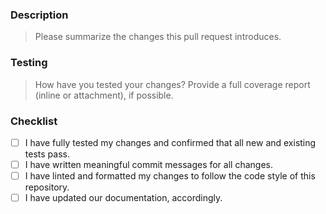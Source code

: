 ### Description

> Please summarize the changes this pull request introduces.

### Testing

> How have you tested your changes?
> Provide a full coverage report (inline or attachment), if possible.

### Checklist

- [ ] I have fully tested my changes and confirmed that all new and existing tests pass.
- [ ] I have written meaningful commit messages for all changes.
- [ ] I have linted and formatted my changes to follow the code style of this repository.
- [ ] I have updated our documentation, accordingly.
